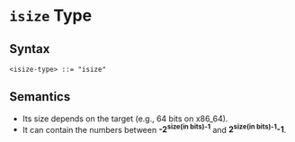 # `isize` Type

## Syntax

```
<isize-type> ::= "isize"
```

## Semantics

- Its size depends on the target (e.g., 64 bits on x86_64).
- It can contain the numbers between **-2<sup>size(in bits)-1</sup>** and **2<sup>size(in bits)-1</sup>-1**.
